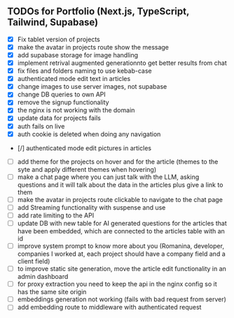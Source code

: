 ## TODOs for Portfolio (Next.js, TypeScript, Tailwind, Supabase)

- [x] Fix tablet version of projects
- [x] make the avatar in projects route show the message
- [x] add supabase storage for image handling
- [x] implement retrival augmented generationnto get better results from chat
- [x] fix files and folders naming to use kebab-case
- [x] authenticated mode edit text in articles
- [x] change images to use server images, not supabase
- [x] change DB queries to own API
- [x] remove the signup functionality
- [x] the nginx is not working with the domain
- [x] update data for projects fails
- [x] auth fails on live
- [x] auth cookie is deleted when doing any navigation
- [/] authenticated mode edit pictures in articles
- [ ] add theme for the projects on hover and for the article (themes to the syte and apply different themes when hovering)
- [ ] make a chat page where you can just talk with the LLM, asking questions and it will talk about the data in the articles plus give a link to them
- [ ] make the avatar in projects route clickable to navigate to the chat page
- [ ] add Streaming functionality with suspense and use
- [ ] add rate limiting to the API
- [ ] update DB with new table for AI generated questions for the articles that have been embedded, which are connected to the articles table with an id
- [ ] improve system prompt to know more about you (Romanina, developer, companies I worked at, each project should have a company field and a client field)
- [ ] to improve static site generation, move the article edit functionality in an admin dashboard
- [ ] for proxy extraction you need to keep the api in the nginx config so it has the same site origin
- [ ] embeddings generation not working (fails with bad request from server)
- [ ] add embedding route to middleware with authenticated request
